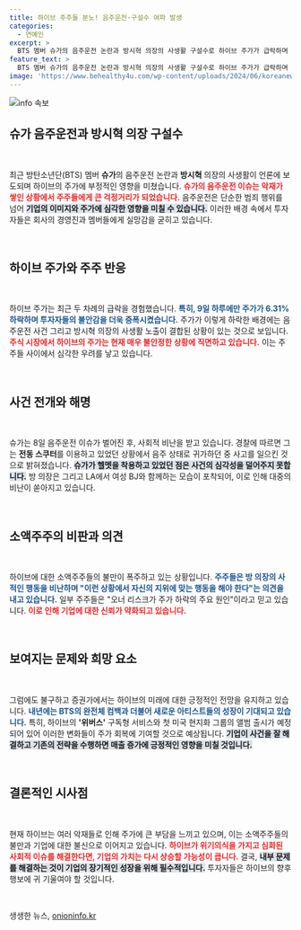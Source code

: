 ```yaml
---
title: 하이브 주주들 분노! 음주운전·구설수 여파 발생
categories:
  - 연예인
excerpt: >
  BTS 멤버 슈가의 음주운전 논란과 방시혁 의장의 사생활 구설수로 하이브 주가가 급락하며 소액주주들의 불만이 폭발하고 있다. 주가는 두 날 연속 하락세를 보이며 투자자들 사이에서 비난의 목소리가 커지고 있다.
feature_text: >
  BTS 멤버 슈가의 음주운전 논란과 방시혁 의장의 사생활 구설수로 하이브 주가가 급락하며 소액주주들의 불만이 폭발하고 있다. 주가는 두 날 연속 하락세를 보이며 투자자들 사이에서 비난의 목소리가 커지고 있다.
image: 'https://www.behealthy4u.com/wp-content/uploads/2024/06/koreanews.jpg'
---
```


<p><img src="https://www.behealthy4u.com/wp-content/uploads/2024/06/koreanews.jpg" alt="info 속보" /></p>

<h2 data-ke-size="size26">슈가 음주운전과 방시혁 의장 구설수</h2>

<p data-ke-size="size16">&nbsp;</p>

<p data-ke-size="size16">최근 방탄소년단(BTS) 멤버 <b>슈가</b>의 음주운전 논란과 <b>방시혁</b> 의장의 사생활이 언론에 보도되며 하이브의 주가에 부정적인 영향을 미쳤습니다. <b><span style="color: #ee2323;">슈가의 음주운전 이슈는 악재가 쌓인 상황에서 주주들에게 큰 걱정거리가 되었습니다.</span></b> 음주운전은 단순한 범죄 행위를 넘어 <b><span style="background-color: #21538527;">기업의 이미지와 주가에 심각한 영향을 미칠 수 있습니다.</span></b> 이러한 배경 속에서 투자자들은 회사의 경영진과 멤버들에게 실망감을 굳히고 있습니다.</p>

<p data-ke-size="size16">&nbsp;</p>

<h2 data-ke-size="size26">하이브 주가와 주주 반응</h2>

<p data-ke-size="size16">&nbsp;</p>

<p data-ke-size="size16">하이브 주가는 최근 두 차례의 급락을 경험했습니다. <b><span style="color: #1a5490;">특히, 9일 하루에만 주가가 6.31% 하락하며 투자자들의 불안감을 더욱 증폭시켰습니다.</span></b> 주가가 이렇게 하락한 배경에는 음주운전 사건 그리고 방시혁 의장의 사생활 노출이 결합된 상황이 있는 것으로 보입니다. <b><span style="color: #ee2323;">주식 시장에서 하이브의 주가는 현재 매우 불안정한 상황에 직면하고 있습니다.</span></b> 이는 주주들 사이에서 심각한 우려를 낳고 있습니다.</p>

<p data-ke-size="size16">&nbsp;</p>

<h2 data-ke-size="size26">사건 전개와 해명</h2>

<p data-ke-size="size16">&nbsp;</p>

<p data-ke-size="size16">슈가는 8일 음주운전 이슈가 벌어진 후, 사회적 비난을 받고 있습니다. 경찰에 따르면 그는 <b>전동 스쿠터</b>를 이용하고 있었던 상황에서 음주 상태로 귀가하던 중 사고를 일으킨 것으로 밝혀졌습니다. <b><span style="background-color: #21538527;">슈가가 헬멧을 착용하고 있었던 점은 사건의 심각성을 덜어주지 못합니다.</span></b> 방 의장은 그리고 LA에서 여성 BJ와 함께하는 모습이 포착되어, 이로 인해 대중의 비난이 쏟아지고 있습니다.</p>

<p data-ke-size="size16">&nbsp;</p>

<h2 data-ke-size="size26">소액주주의 비판과 의견</h2>

<p data-ke-size="size16">&nbsp;</p>

<p data-ke-size="size16">하이브에 대한 소액주주들의 불만이 폭주하고 있는 상황입니다. <b><span style="color: #1a5490;">주주들은 방 의장의 사적인 행동을 비난하며 "이런 상황에서 자신의 지위에 맞는 행동을 해야 한다"는 의견을 내고 있습니다.</span></b> 일부 주주들은 "오너 리스크가 주가 하락의 주요 원인"이라고 믿고 있습니다. <b><span style="color: #ee2323;">이로 인해 기업에 대한 신뢰가 약화되고 있습니다.</span></b></p>

<p data-ke-size="size16">&nbsp;</p>

<h2 data-ke-size="size26">보여지는 문제와 희망 요소</h2>

<p data-ke-size="size16">&nbsp;</p>

<p data-ke-size="size16">그럼에도 불구하고 증권가에서는 하이브의 미래에 대한 긍정적인 전망을 유지하고 있습니다. <b><span style="color: #1a5490;">내년에는 BTS의 완전체 컴백과 더불어 새로운 아티스트들의 성장이 기대되고 있습니다.</span></b> 특히, 하이브의 <b>'위버스'</b> 구독형 서비스와 첫 미국 현지화 그룹의 앨범 출시가 예정되어 있어 이러한 변화들이 주가 회복에 기여할 것으로 예상됩니다. <b><span style="background-color: #21538527;">기업이 사건을 잘 해결하고 기존의 전략을 수행하면 매출 증가에 긍정적인 영향을 미칠 것입니다.</span></b></p>

<p data-ke-size="size16">&nbsp;</p>

<h2 data-ke-size="size26">결론적인 시사점</h2>

<p data-ke-size="size16">&nbsp;</p>

<p data-ke-size="size16">현재 하이브는 여러 악재들로 인해 주가에 큰 부담을 느끼고 있으며, 이는 소액주주들의 불만과 기업에 대한 불신으로 이어지고 있습니다. <b><span style="color: #ee2323;">하이브가 위기의식을 가지고 심화된 사회적 이슈를 해결한다면, 기업의 가치는 다시 상승할 가능성이 큽니다.</span></b> 결국, <b><span style="background-color: #21538527;">내부 문제를 해결하는 것이 기업의 장기적인 성장을 위해 필수적입니다.</span></b> 투자자들은 하이브의 향후 행보에 귀 기울여야 할 것입니다.</p> 

<p data-ke-size="size16">&nbsp;</p>
생생한 뉴스, <a href="https://onioninfo.kr" rel="dofollow">onioninfo.kr</a>


